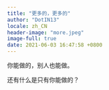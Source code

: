 ```yaml
---
title: "更多的，更多的"
author: "DotIN13"
locale: zh_CN
header-image: "more.jpeg"
image-full: true
date: 2021-06-03 16:47:58 +0800
---
```


你能做的，别人也能做。

还有什么是只有你能做的？
